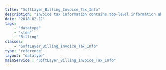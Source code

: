 ```yaml
---
title: "SoftLayer_Billing_Invoice_Tax_Info"
description: "Invoice tax information contains top-level information about the taxes recorded for a particular invoice. "
date: "2018-02-12"
tags:
    - "datatype"
    - "sldn"
    - "Billing"
classes:
    - "SoftLayer_Billing_Invoice_Tax_Info"
type: "reference"
layout: "datatype"
mainService : "SoftLayer_Billing_Invoice_Tax_Info"
---
```

